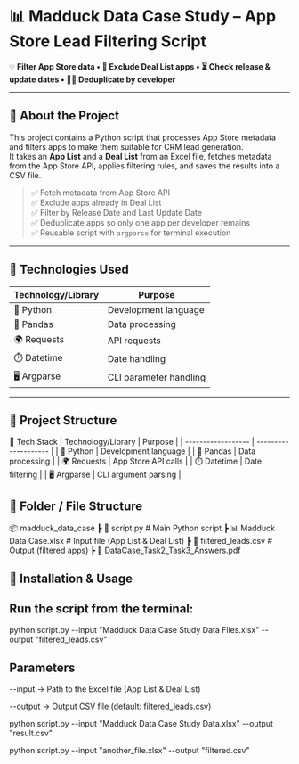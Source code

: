 # 📊 Madduck Data Case Study – App Store Lead Filtering Script  

💡 **Filter App Store data • 🎯 Exclude Deal List apps • ⏳ Check release & update dates • 👨‍💻 Deduplicate by developer**  

---

## 📌 About the Project  

This project contains a Python script that processes App Store metadata and filters apps to make them suitable for CRM lead generation.  
It takes an **App List** and a **Deal List** from an Excel file, fetches metadata from the App Store API, applies filtering rules, and saves the results into a CSV file.  

> ✅ Fetch metadata from App Store API  
> ✅ Exclude apps already in Deal List  
> ✅ Filter by Release Date and Last Update Date  
> ✅ Deduplicate apps so only one app per developer remains  
> ✅ Reusable script with `argparse` for terminal execution  

---

## 🔧 Technologies Used  

| Technology/Library  | Purpose |
|---------------------|---------|
| 🐍 Python           | Development language |
| 📑 Pandas           | Data processing |
| 🌍 Requests         | API requests |
| ⏱️ Datetime         | Date handling |
| 🖥️ Argparse         | CLI parameter handling |

---

## 📁 Project Structure  

🔧 Tech Stack
| Technology/Library | Purpose              |
| ------------------ | -------------------- |
| 🐍 Python          | Development language |
| 📑 Pandas          | Data processing      |
| 🌍 Requests        | App Store API calls  |
| ⏱️ Datetime        | Date filtering       |
| 🖥️ Argparse       | CLI argument parsing |


## 📁 Folder / File Structure

📦 madduck_data_case
 ┣ 📜 script.py              # Main Python script
 ┣ 📊 Madduck Data Case.xlsx # Input file (App List & Deal List)
 ┣ 📑 filtered_leads.csv     # Output (filtered apps)
 ┣ 📁 DataCase_Task2_Task3_Answers.pdf

## 🚀 Installation & Usage

## Run the script from the terminal:

python script.py --input "Madduck Data Case Study Data Files.xlsx" --output "filtered_leads.csv"

## Parameters
--input → Path to the Excel file (App List & Deal List)

--output → Output CSV file (default: filtered_leads.csv)

python script.py --input "Madduck Data Case Study Data.xlsx" --output "result.csv"

python script.py --input "another_file.xlsx" --output "filtered.csv"


